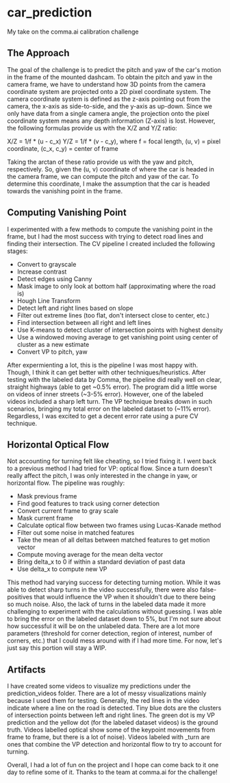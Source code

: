 # car_prediction
My take on the comma.ai calibration challenge

## The Approach
The goal of the challenge is to predict the pitch and yaw of the car's motion in the frame of the mounted dashcam. To obtain the pitch and yaw in the camera frame, we have to understand how 3D points from the camera coordinate system are projected onto a 2D pixel coordinate system. The camera coordinate system is defined as the z-axis pointing out from the camera, the x-axis as side-to-side, and the y-axis as up-down. Since we only have data from a single camera angle, the projection onto the pixel coordinate system means any depth information (Z-axis) is lost. However, the following formulas provide us with the X/Z and Y/Z ratio:

X/Z = 1/f * (u - c_x)
Y/Z = 1/f * (v - c_y),  where f = focal length, (u, v) = pixel coordinate, (c_x, c_y) = center of frame

Taking the arctan of these ratio provide us with the yaw and pitch, respectively. So, given the (u, v) coordinate of where the car is headed in the camera frame, we can compute the pitch and yaw of the car. To determine this coordinate, I make the assumption that the car is headed towards the vanishing point in the frame. 

## Computing Vanishing Point
I experimented with a few methods to compute the vanishing point in the frame, but I had the most success with trying to detect road lines and finding their intersection. The CV pipeline I created included the following stages:
  * Convert to grayscale
  * Increase contrast
  * Detect edges using Canny
  * Mask image to only look at bottom half (approximating where the road is)
  * Hough Line Transform
  * Detect left and right lines based on slope
  * Filter out extreme lines (too flat, don't intersect close to center, etc.)
  * Find intersection between all right and left lines
  * Use K-means to detect cluster of intersection points with highest density
  * Use a windowed moving average to get vanishing point using center of cluster as a new estimate
  * Convert VP to pitch, yaw

After expermienting a lot, this is the pipeline I was most happy with. Though, I think it can get better with other techniques/heuristics. After testing with the labeled data by Comma, the pipeline did really well on clear, straight highways (able to get ~0.5% error). The program did a little worse on videos of inner streets (~3-5% error). However, one of the labeled videos included a sharp left turn. The VP technique breaks down in such scenarios, bringing my total error on the labeled dataset to (~11% error). Regardless, I was excited to get a decent error rate using a pure CV technique. 

## Horizontal Optical Flow
Not accounting for turning felt like cheating, so I tried fixing it. I went back to a previous method I had tried for VP: optical flow. Since a turn doesn't really affect the pitch, I was only interested in the change in yaw, or horizontal flow. The pipeline was roughly:
  * Mask previous frame
  * Find good features to track using corner detection
  * Convert current frame to gray scale
  * Mask current frame
  * Calculate optical flow between two frames using Lucas-Kanade method
  * Filter out some noise in matched features
  * Take the mean of all deltas between matched features to get motion vector
  * Compute moving average for the mean delta vector
  * Bring delta_x to 0 if within a standard deviation of past data
  * Use delta_x to compute new VP

This method had varying success for detecting turning motion. While it was able to detect sharp turns in the video successfully, there were also false-positives that would influence the VP when it shouldn't due to there being so much noise. Also, the lack of turns in the labeled data made it more challenging to experiment with the calculations without guessing. I was able to bring the error on the labeled dataset down to 5%, but I'm not sure about how successful it will be on the unlabeled data. There are a lot more parameters (threshold for corner detection, region of interest, number of corners, etc.) that I could mess around with if I had more time. For now, let's just say this portion will stay a WIP. 

## Artifacts
I have created some videos to visualize my predictions under the prediction_videos folder. There are a lot of messy visualizations mainly because I used them for testing. Generally, the red lines in the video indicate where a line on the road is detected. Tiny blue dots are the clusters of intersection points between left and right lines. The green dot is my VP prediction and the yellow dot (for the labeled dataset videos) is the ground truth. Videos labelled optical show some of the keypoint movements from frame to frame, but there is a lot of noise). Videos labeled with _turn are ones that combine the VP detection and horizontal flow to try to account for turning. 

Overall, I had a lot of fun on the project and I hope can come back to it one day to refine some of it. Thanks to the team at comma.ai for the challenge!



